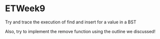 # ETWeek9

Try and trace the execution of find and insert for a value in a BST

Also, try to implement the remove function using the outline we discussed!
